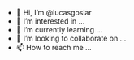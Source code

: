 - 👋 Hi, I’m @lucasgoslar
- 👀 I’m interested in ...
- 🌱 I’m currently learning ...
- 💞️ I’m looking to collaborate on ...
- 📫 How to reach me ...

<!---
lucasgoslar/lucasgoslar is a ✨ special ✨ repository because its `README.md` (this file) appears on your GitHub profile.
You can click the Preview link to take a look at your changes.
--->
